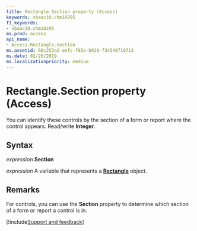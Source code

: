 ```yaml
---
title: Rectangle.Section property (Access)
keywords: vbaac10.chm10295
f1_keywords:
- vbaac10.chm10295
ms.prod: access
api_name:
- Access.Rectangle.Section
ms.assetid: 60c253a2-aefc-f85a-b928-f34548f10713
ms.date: 02/26/2019
ms.localizationpriority: medium
---
```



# Rectangle.Section property (Access)

You can identify these controls by the section of a form or report where the control appears. Read/write **Integer**.


## Syntax

_expression_.**Section**

_expression_ A variable that represents a **[Rectangle](Access.Rectangle.md)** object.


## Remarks

For controls, you can use the **Section** property to determine which section of a form or report a control is in.



[!include[Support and feedback](~/includes/feedback-boilerplate.md)]